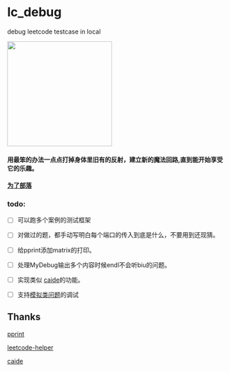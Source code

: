 # lc_debug
debug leetcode testcase in local

<img src="https://github.com/mingy532/lc_debug/blob/main/aa.png" height="240px"/>

#### 用最笨的办法一点点打掉身体里旧有的反射，建立新的魔法回路,直到能开始享受它的乐趣。

#### [为了部落](https://www.youtube.com/watch?v=omU-9pk12cU)

### todo: 

- [ ] 可以跑多个案例的测试框架

- [ ] 对做过的题，都手动写明白每个端口的传入到底是什么，不要用到还现猜。

- [ ] 给pprint添加matrix的打印。

- [ ] 处理MyDebug输出多个内容时候endl不会听biu的问题。

- [ ] 实现类似 [caide](https://github.com/slycelote/caide)的功能。

- [ ] 支持[模拟类问题](https://leetcode.com/problems/dinner-plate-stacks/)的调试

## Thanks
[pprint](https://louisdx.github.io/cxx-prettyprint/)

[leetcode-helper](https://github.com/luckystone60/leetcode-helper)

[caide](https://github.com/slycelote/caide/issues/50)

